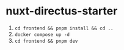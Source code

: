 # nuxt-directus-starter

1. `cd frontend && pnpm install && cd ..`
2. `docker compose up -d`
3. `cd frontend && pnpm dev`
